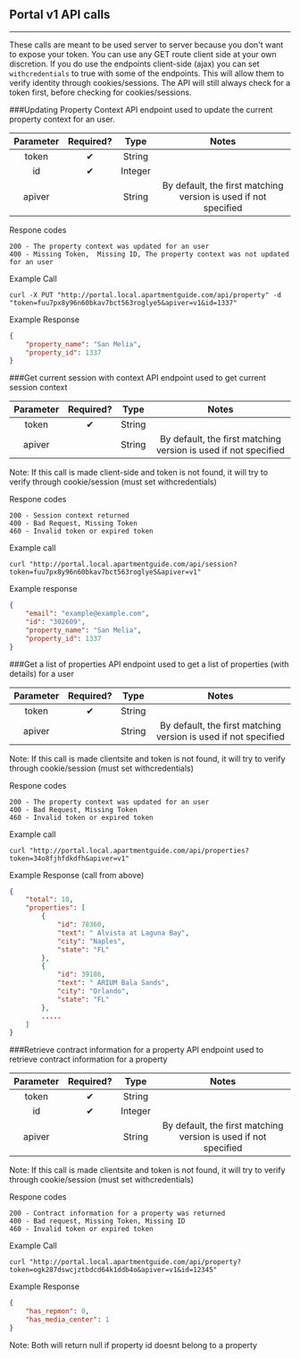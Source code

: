 ## Portal v1 API calls 
---
These calls are meant to be used server to server because you don't want to expose your token. 
You can use any GET route client side at your own discretion. 
If you do use the endpoints client-side (ajax) you can set `withcredentials` to true with some of the endpoints.
This will allow them to verify identity through cookies/sessions. 
The API will still always check for a token first, before checking for cookies/sessions. 

###Updating Property Context
API endpoint used to update the current property context for an user.

| Parameter     | Required?     | Type      | Notes|
|:-------------:|:-------------:|:-----:    |:----:|
|token          |&#x2714;       |String     |                                                               |
|id             |&#x2714;       |Integer    |                                                               |
|apiver         |               |String     |By default, the first matching version is used if not specified|

Respone codes

    200 - The property context was updated for an user
    400 - Missing Token,  Missing ID, The property context was not updated for an user

Example Call

    curl -X PUT "http://portal.local.apartmentguide.com/api/property" -d "token=fuu7px8y96n60bkav7bct563roglye5&apiver=v1&id=1337"

Example Response

```json
{
    "property_name": "San Melia",
    "property_id": 1337
}
```

###Get current session with context
API endpoint used to get current session context

| Parameter     | Required?     | Type      | Notes|
|:-------------:|:-------------:|:-----:    |:----:|
|token          |&#x2714;       |String     |                                                               |
|apiver         |               |String     |By default, the first matching version is used if not specified|

Note: If this call is made client-side and token is not found, it will try to verify through cookie/session (must set withcredentials)

Respone codes

    200 - Session context returned
    400 - Bad Request, Missing Token
    460 - Invalid token or expired token
    
Example call 

    curl "http://portal.local.apartmentguide.com/api/session?token=fuu7px8y96n60bkav7bct563roglye5&apiver=v1"

Example response

```json
{
    "email": "example@example.com",
    "id": "302609",
    "property_name": "San Melia",
    "property_id": 1337
}
```

###Get a list of properties
API endpoint used to get a list of properties (with details) for a user

| Parameter     | Required?     | Type  | Notes|
|:-------------:|:-------------:|:-----:|:----:|
|token          |&#x2714;       |String |                                                               |
|apiver         |               |String |By default, the first matching version is used if not specified|

Note: If this call is made clientsite and token is not found, it will try to verify through cookie/session (must set withcredentials)

Respone codes

    200 - The property context was updated for an user
    400 - Bad Request, Missing Token
    460 - Invalid token or expired token
    
Example call 

    curl "http://portal.local.apartmentguide.com/api/properties?token=34o8fjhfdkdfh&apiver=v1"

Example Response (call from above)

```json
{
    "total": 10,
    "properties": [
        {
            "id": 78360,
            "text": " Alvista at Laguna Bay",
            "city": "Naples",
            "state": "FL"
        },
        {
            "id": 39186,
            "text": " ARIUM Bala Sands",
            "city": "Orlando",
            "state": "FL"
        }, 
        .....
    ]
}

```

###Retrieve contract information for a property
API endpoint used to retrieve contract information for a property

| Parameter     | Required?     | Type      | Notes|
|:-------------:|:-------------:|:-----:    |:----:|
|token          |&#x2714;       |String     |                                                               |
|id             |&#x2714;       |Integer    |                                                               |
|apiver         |               |String     |By default, the first matching version is used if not specified|

Note: If this call is made clientsite and token is not found, it will try to verify through cookie/session (must set withcredentials)

Respone codes

    200 - Contract information for a property was returned
    400 - Bad request, Missing Token, Missing ID
    460 - Invalid token or expired token

Example Call

    curl "http://portal.local.apartmentguide.com/api/property?token=ogk287dswcjztbdcd64k1ddb4o&apiver=v1&id=12345"

Example Response

```json
{
    "has_repmon": 0,
    "has_media_center": 1
}
```

 Note: Both will return null if property id doesnt belong to a property
